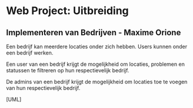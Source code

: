 # Web Project: Uitbreiding
## Implementeren van Bedrijven - Maxime Orione

Een bedrijf kan meerdere locaties onder zich hebben.
Users kunnen onder een bedrijf werken.

Een user van een bedrijf krijgt de mogelijkheid om locaties, problemen en statussen te filtreren op hun respectievelijk bedrijf.

De admins van een bedrijf krijgt de mogelijkheid om locaties toe te voegen van hun respectievelijk bedrijf.

[UML]